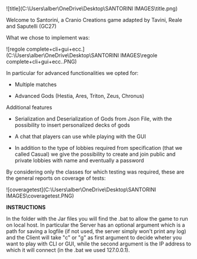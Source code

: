 ![title](C:\Users\alber\OneDrive\Desktop\SANTORINI IMAGES\title.png)

Welcome to Santorini, a Cranio Creations game adapted by Tavini, Reale and Saputelli (GC27)



What we chose to implement was:

![regole complete+cli+gui+ecc.](C:\Users\alber\OneDrive\Desktop\SANTORINI IMAGES\regole complete+cli+gui+ecc..PNG)

In particular for advanced functionalities we opted for:

- Multiple matches

- Advanced Gods (Hestia, Ares, Triton, Zeus, Chronus)



Additional features

- Serialization and Deserialization of Gods from Json File, with the possibility to insert personalized decks of gods

- A chat that players can use while playing with the GUI 

- In addition to the type of lobbies required from specification (that we called Casual) we give the possibility to create and join public and private lobbies with name and eventually a password



By considering only the classes for which testing was required, these are the general reports on coverage of tests:

![coveragetest](C:\Users\alber\OneDrive\Desktop\SANTORINI IMAGES\coveragetest.PNG)



**INSTRUCTIONS**

In the folder with the Jar files you will find the .bat to allow the game to run on local host. In particular the Server has an optional argument which is a path for saving a logfile (if not used, the server simply won't print any log) and the Client will take "c" or "g" as first argument to decide wheter you want to play with CLI or GUI, while the second argument is the IP address to which it will connect (in the .bat we used 127.0.0.1).